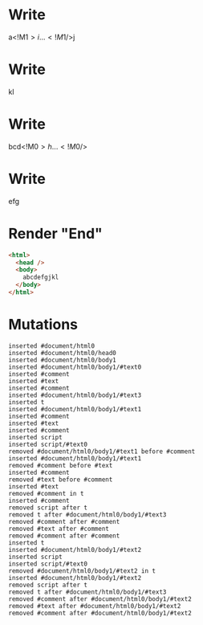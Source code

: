 # Write
  a<!M$1>i...<!M$1/>j


# Write
  kl


# Write
  <t id="M$1">bcd<!M$0>h...<!M$0/></t><script>(M$r=REORDER_RUNTIME)(1)</script>


# Write
  <t id="M$0">efg</t><script>M$r(0)</script>


# Render "End"
```html
<html>
  <head />
  <body>
    abcdefgjkl
  </body>
</html>
```

# Mutations
```
inserted #document/html0
inserted #document/html0/head0
inserted #document/html0/body1
inserted #document/html0/body1/#text0
inserted #comment
inserted #text
inserted #comment
inserted #document/html0/body1/#text3
inserted t
inserted #document/html0/body1/#text1
inserted #comment
inserted #text
inserted #comment
inserted script
inserted script/#text0
removed #document/html0/body1/#text1 before #comment
inserted #document/html0/body1/#text1
removed #comment before #text
inserted #comment
removed #text before #comment
inserted #text
removed #comment in t
inserted #comment
removed script after t
removed t after #document/html0/body1/#text3
removed #comment after #comment
removed #text after #comment
removed #comment after #comment
inserted t
inserted #document/html0/body1/#text2
inserted script
inserted script/#text0
removed #document/html0/body1/#text2 in t
inserted #document/html0/body1/#text2
removed script after t
removed t after #document/html0/body1/#text3
removed #comment after #document/html0/body1/#text2
removed #text after #document/html0/body1/#text2
removed #comment after #document/html0/body1/#text2
```